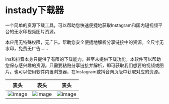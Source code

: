 # instady下载器
一个简单的资源下载工具，可以帮助您快速便捷地获取Instagram和国内短视频平台的无水印视频图片资源。

本应用无特殊权限，无广告。帮助您安全便捷地解析分享链接中的资源。全尺寸无水印，免费无广告......

ins和抖音本身只提供了有限的下载能力，甚至未提供下载功能。本软件可以帮助您保存感兴趣的资源。只需要粘贴分享链接并解析，即可获取我们想要的视频或图片。也可以使用软件内置浏览器，在Instagram或抖音网页版中获取对应的资源。


表头 | 表头 | 表头
---- | ----- | ------
![image](https://github.com/xuedongyun/InstadyDownloader/blob/master/1_show.jpg) | ![image](https://github.com/xuedongyun/InstadyDownloader/blob/master/1_show.jpg) | ![image](https://github.com/xuedongyun/InstadyDownloader/blob/master/1_show.jpg)
